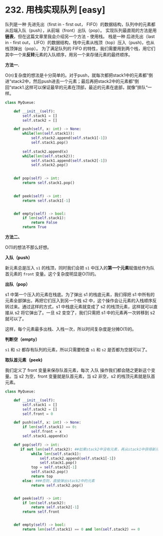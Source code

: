 # 232. 用栈实现队列 [easy]



队列是一种 先进先出（first in - first out， FIFO）的数据结构，队列中的元素都从后端入队（push），从前端（front）出队（pop）。
实现队列最直观的方法是用**链表**，但在这篇文章里我会介绍另一个方法 - 使用栈。
栈是一种 后进先出（last in - first out， LIFO）的数据结构，栈中元素从栈顶（top）压入（push)，也从栈顶弹出（pop）。
为了满足队列的 FIFO 的特性，我们需要用到两个栈，用它们其中一个来**反转**元素的入队顺序，用另一个来存储元素的最终顺序。



**方法一.** 

O(n)复杂度的想法是十分简单的。对于push，就每次都把stack1中的元素都”倒进“stack2中，然后push进去一个元素；最后再把stack2中的元素都”倒回“stack1.这样可以保证最早的元素在顶部，最近的元素在底部，就像”排队“一样。

```python
class MyQueue:

    def __init__(self):
        self.stack1 = []
        self.stack2 = []

    def push(self, x: int) -> None:
        while(len(self.stack1)):
            self.stack2.append(self.stack1[-1])
            self.stack1.pop()
            
        self.stack2.append(x)
        while(len(self.stack2)):
            self.stack1.append(self.stack2[-1])
            self.stack2.pop()
            

    def pop(self) -> int:
        return self.stack1.pop()
        

    def peek(self) -> int:
        return self.stack1[-1]


    def empty(self) -> bool:
        if len(self.stack1):
            return False
        return True
```

**方法二、**

O(1)的想法不那么好想。

**入队（push）**

新元素总是压入 `s1` 的栈顶，同时我们会把 `s1` 中压入的**第一个元素**赋值给作为队首元素的 `front` 变量。这个复杂度明显是O(1)的。

**出队（pop）**

s1 中第一个压入的元素在栈底。为了弹出 s1 的栈底元素，我们得把 s1 中所有的元素全部弹出，再把它们压入到另一个栈 s2 中，这个操作会让元素的入栈顺序反转过来。通过这样的方式，s1 中栈底元素就变成了 s2 的栈顶元素，这样就可以直接从 s2 将它弹出了。一旦 s2 变空了，我们只需把 s1 中的元素再一次转移到 s2 就可以了。

这样，每个元素最多出栈、入栈一次，所以时间复杂度是分摊O(1)的。

**判断空（empty）**

`s1` 和 `s2` 都存有队列的元素，所以只需要检查 `s1` 和 `s2` 是否都为空就可以了。

**取队首元素（peek)**

我们定义了 front 变量来保存队首元素，每次 入队 操作我们都会随之更新这个变量。当 s2 为空，front 变量就是队首元素，当 s2 非空，s2 的栈顶元素就是队首元素。



```python
class MyQueue:

    def __init__(self):
        self.stack1 = []
        self.stack2 = []
        self.front = 0

    def push(self, x: int) -> None:
        if len(self.stack1) == 0:
            self.front = x
        self.stack1.append(x)

    def pop(self) -> int:
       if not len(self.stack2): ##如果stack2中没有元素，再从stack1中获得新元素
            while len(self.stack1):
                self.stack2.append(self.stack1[-1])
                self.stack1.pop()
            top = self.stack2[-1]
            self.stack2.pop()
            return top
        else: ###否则，直接弹出stack2中的元素
            return self.stack2.pop()


    def peek(self) -> int:
        if len(self.stack2):
            return self.stack2[-1]
        return self.front


    def empty(self) -> bool:
        return len(self.stack1) == 0 and len(self.stack2) == 0
```

